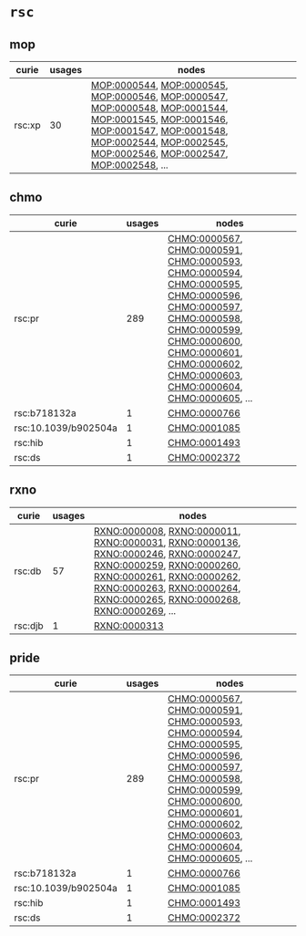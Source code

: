 # `rsc`

## mop

| curie   |   usages | nodes                                                                                                                                                                                                                                                                                                                                                                                                                                                                                                                                                                                                                                                                                                                                                                                            |
|---------|----------|--------------------------------------------------------------------------------------------------------------------------------------------------------------------------------------------------------------------------------------------------------------------------------------------------------------------------------------------------------------------------------------------------------------------------------------------------------------------------------------------------------------------------------------------------------------------------------------------------------------------------------------------------------------------------------------------------------------------------------------------------------------------------------------------------|
| rsc:xp  |       30 | [MOP:0000544](https://bioregistry.io/MOP:0000544), [MOP:0000545](https://bioregistry.io/MOP:0000545), [MOP:0000546](https://bioregistry.io/MOP:0000546), [MOP:0000547](https://bioregistry.io/MOP:0000547), [MOP:0000548](https://bioregistry.io/MOP:0000548), [MOP:0001544](https://bioregistry.io/MOP:0001544), [MOP:0001545](https://bioregistry.io/MOP:0001545), [MOP:0001546](https://bioregistry.io/MOP:0001546), [MOP:0001547](https://bioregistry.io/MOP:0001547), [MOP:0001548](https://bioregistry.io/MOP:0001548), [MOP:0002544](https://bioregistry.io/MOP:0002544), [MOP:0002545](https://bioregistry.io/MOP:0002545), [MOP:0002546](https://bioregistry.io/MOP:0002546), [MOP:0002547](https://bioregistry.io/MOP:0002547), [MOP:0002548](https://bioregistry.io/MOP:0002548), ... |

## chmo

| curie                |   usages | nodes                                                                                                                                                                                                                                                                                                                                                                                                                                                                                                                                                                                                                                                                                                                                                                                                                          |
|----------------------|----------|--------------------------------------------------------------------------------------------------------------------------------------------------------------------------------------------------------------------------------------------------------------------------------------------------------------------------------------------------------------------------------------------------------------------------------------------------------------------------------------------------------------------------------------------------------------------------------------------------------------------------------------------------------------------------------------------------------------------------------------------------------------------------------------------------------------------------------|
| rsc:pr               |      289 | [CHMO:0000567](https://bioregistry.io/CHMO:0000567), [CHMO:0000591](https://bioregistry.io/CHMO:0000591), [CHMO:0000593](https://bioregistry.io/CHMO:0000593), [CHMO:0000594](https://bioregistry.io/CHMO:0000594), [CHMO:0000595](https://bioregistry.io/CHMO:0000595), [CHMO:0000596](https://bioregistry.io/CHMO:0000596), [CHMO:0000597](https://bioregistry.io/CHMO:0000597), [CHMO:0000598](https://bioregistry.io/CHMO:0000598), [CHMO:0000599](https://bioregistry.io/CHMO:0000599), [CHMO:0000600](https://bioregistry.io/CHMO:0000600), [CHMO:0000601](https://bioregistry.io/CHMO:0000601), [CHMO:0000602](https://bioregistry.io/CHMO:0000602), [CHMO:0000603](https://bioregistry.io/CHMO:0000603), [CHMO:0000604](https://bioregistry.io/CHMO:0000604), [CHMO:0000605](https://bioregistry.io/CHMO:0000605), ... |
| rsc:b718132a         |        1 | [CHMO:0000766](https://bioregistry.io/CHMO:0000766)                                                                                                                                                                                                                                                                                                                                                                                                                                                                                                                                                                                                                                                                                                                                                                            |
| rsc:10.1039/b902504a |        1 | [CHMO:0001085](https://bioregistry.io/CHMO:0001085)                                                                                                                                                                                                                                                                                                                                                                                                                                                                                                                                                                                                                                                                                                                                                                            |
| rsc:hib              |        1 | [CHMO:0001493](https://bioregistry.io/CHMO:0001493)                                                                                                                                                                                                                                                                                                                                                                                                                                                                                                                                                                                                                                                                                                                                                                            |
| rsc:ds               |        1 | [CHMO:0002372](https://bioregistry.io/CHMO:0002372)                                                                                                                                                                                                                                                                                                                                                                                                                                                                                                                                                                                                                                                                                                                                                                            |

## rxno

| curie   |   usages | nodes                                                                                                                                                                                                                                                                                                                                                                                                                                                                                                                                                                                                                                                                                                                                                                                                                          |
|---------|----------|--------------------------------------------------------------------------------------------------------------------------------------------------------------------------------------------------------------------------------------------------------------------------------------------------------------------------------------------------------------------------------------------------------------------------------------------------------------------------------------------------------------------------------------------------------------------------------------------------------------------------------------------------------------------------------------------------------------------------------------------------------------------------------------------------------------------------------|
| rsc:db  |       57 | [RXNO:0000008](https://bioregistry.io/RXNO:0000008), [RXNO:0000011](https://bioregistry.io/RXNO:0000011), [RXNO:0000031](https://bioregistry.io/RXNO:0000031), [RXNO:0000136](https://bioregistry.io/RXNO:0000136), [RXNO:0000246](https://bioregistry.io/RXNO:0000246), [RXNO:0000247](https://bioregistry.io/RXNO:0000247), [RXNO:0000259](https://bioregistry.io/RXNO:0000259), [RXNO:0000260](https://bioregistry.io/RXNO:0000260), [RXNO:0000261](https://bioregistry.io/RXNO:0000261), [RXNO:0000262](https://bioregistry.io/RXNO:0000262), [RXNO:0000263](https://bioregistry.io/RXNO:0000263), [RXNO:0000264](https://bioregistry.io/RXNO:0000264), [RXNO:0000265](https://bioregistry.io/RXNO:0000265), [RXNO:0000268](https://bioregistry.io/RXNO:0000268), [RXNO:0000269](https://bioregistry.io/RXNO:0000269), ... |
| rsc:djb |        1 | [RXNO:0000313](https://bioregistry.io/RXNO:0000313)                                                                                                                                                                                                                                                                                                                                                                                                                                                                                                                                                                                                                                                                                                                                                                            |

## pride

| curie                |   usages | nodes                                                                                                                                                                                                                                                                                                                                                                                                                                                                                                                                                                                                                                                                                                                                                                                                                          |
|----------------------|----------|--------------------------------------------------------------------------------------------------------------------------------------------------------------------------------------------------------------------------------------------------------------------------------------------------------------------------------------------------------------------------------------------------------------------------------------------------------------------------------------------------------------------------------------------------------------------------------------------------------------------------------------------------------------------------------------------------------------------------------------------------------------------------------------------------------------------------------|
| rsc:pr               |      289 | [CHMO:0000567](https://bioregistry.io/CHMO:0000567), [CHMO:0000591](https://bioregistry.io/CHMO:0000591), [CHMO:0000593](https://bioregistry.io/CHMO:0000593), [CHMO:0000594](https://bioregistry.io/CHMO:0000594), [CHMO:0000595](https://bioregistry.io/CHMO:0000595), [CHMO:0000596](https://bioregistry.io/CHMO:0000596), [CHMO:0000597](https://bioregistry.io/CHMO:0000597), [CHMO:0000598](https://bioregistry.io/CHMO:0000598), [CHMO:0000599](https://bioregistry.io/CHMO:0000599), [CHMO:0000600](https://bioregistry.io/CHMO:0000600), [CHMO:0000601](https://bioregistry.io/CHMO:0000601), [CHMO:0000602](https://bioregistry.io/CHMO:0000602), [CHMO:0000603](https://bioregistry.io/CHMO:0000603), [CHMO:0000604](https://bioregistry.io/CHMO:0000604), [CHMO:0000605](https://bioregistry.io/CHMO:0000605), ... |
| rsc:b718132a         |        1 | [CHMO:0000766](https://bioregistry.io/CHMO:0000766)                                                                                                                                                                                                                                                                                                                                                                                                                                                                                                                                                                                                                                                                                                                                                                            |
| rsc:10.1039/b902504a |        1 | [CHMO:0001085](https://bioregistry.io/CHMO:0001085)                                                                                                                                                                                                                                                                                                                                                                                                                                                                                                                                                                                                                                                                                                                                                                            |
| rsc:hib              |        1 | [CHMO:0001493](https://bioregistry.io/CHMO:0001493)                                                                                                                                                                                                                                                                                                                                                                                                                                                                                                                                                                                                                                                                                                                                                                            |
| rsc:ds               |        1 | [CHMO:0002372](https://bioregistry.io/CHMO:0002372)                                                                                                                                                                                                                                                                                                                                                                                                                                                                                                                                                                                                                                                                                                                                                                            |

